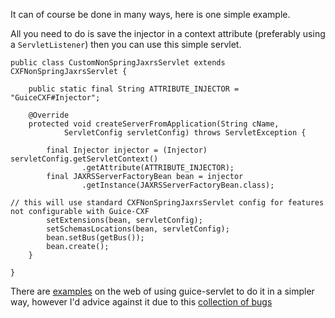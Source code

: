 It can of course be done in many ways, here is one simple example.

All you need to do is save the injector in a context attribute (preferably using a `ServletListener`) then you can use this simple servlet.

```
public class CustomNonSpringJaxrsServlet extends CXFNonSpringJaxrsServlet {

	public static final String ATTRIBUTE_INJECTOR = "GuiceCXF#Injector";

	@Override
	protected void createServerFromApplication(String cName,
			ServletConfig servletConfig) throws ServletException {

		final Injector injector = (Injector) servletConfig.getServletContext()
				.getAttribute(ATTRIBUTE_INJECTOR);
		final JAXRSServerFactoryBean bean = injector
				.getInstance(JAXRSServerFactoryBean.class);

// this will use standard CXFNonSpringJaxrsServlet config for features not configurable with Guice-CXF
		setExtensions(bean, servletConfig);
		setSchemasLocations(bean, servletConfig);
		bean.setBus(getBus());
		bean.create();
	}

}
```


There are [examples](http://stackoverflow.com/a/8228288/1237617) on the web of using guice-servlet to do it in a simpler way, however I'd advice against it due to this [collection of bugs](http://code.google.com/p/google-guice/issues/list?q=requestdispatcher)